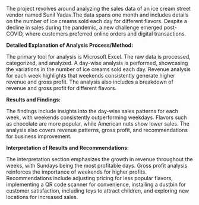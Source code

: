The project revolves around analyzing the sales data of an ice cream street vendor named Sunil Yadav.The data spans one month and includes details on the number of ice creams sold each day for different flavors. Despite a decline in sales during the pandemic, a new challenge emerged post-COVID, where customers preferred online orders and digital transactions.


**Detailed Explanation of Analysis Process/Method:**

The primary tool for analysis is Microsoft Excel. The raw data is processed, categorized, and analyzed. A day-wise analysis is performed, showcasing the variations in the number of ice creams sold each day. Revenue analysis for each week highlights that weekends consistently generate higher revenue and gross profit. The analysis also includes a breakdown of revenue and gross profit for different flavors.


**Results and Findings:**

The findings include insights into the day-wise sales patterns for each week, with weekends consistently outperforming weekdays. Flavors such as chocolate are more popular, while American nuts show lower sales. The analysis also covers revenue patterns, gross profit, and recommendations for business improvement.


**Interpretation of Results and Recommendations:**

The interpretation section emphasizes the growth in revenue throughout the weeks, with Sundays being the most profitable days. Gross profit analysis reinforces the importance of weekends for higher profits. Recommendations include adjusting pricing for less popular flavors, implementing a QR code scanner for convenience, installing a dustbin for customer satisfaction, including toys to attract children, and exploring new locations for increased sales.
